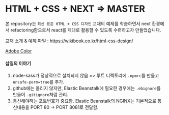 # HTML + CSS + NEXT => MASTER

본 repository는 `최신 표준 HTML + CSS 디자인` 교재의 예제를 학습하면서 next 환경에서 refactoring함으로서 react를 제대로 활용할 수 있도록 수련하고자 만들었습니다.

교재 소개 & 예제 파일 : https://wikibook.co.kr/html-css-design/



[Adobe Color](https://color.adobe.com/)

#### 삽질의 이야기
1. node-sass가 정상적으로 설치되지 않음 => 루트 디렉토리에 `.npmrc`를 만들고 `unsafe-perm=true`를 추가.
2. github에는 올리지 않지만, Elastic Beanstalk에 필요한 경우에는 `.ebignore`를 만들어 `.gitignore`처럼 관리.
3. 통신해야하는 포트번호가 중요함. Elastic Beanstalk의 NGINX는 기본적으로 통신내용을 PORT 80 -> PORT 8081로 전달함.
